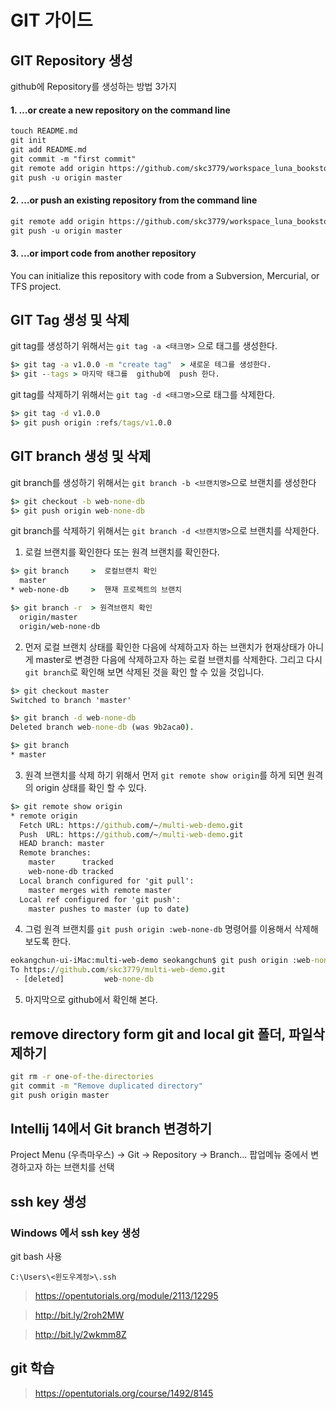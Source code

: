 # GIT 가이드

## GIT Repository 생성

github에 Repository를 생성하는 방법 3가지

#### 1. …or create a new repository on the command line

```txt
touch README.md
git init
git add README.md
git commit -m "first commit"
git remote add origin https://github.com/skc3779/workspace_luna_bookstore_sample.git
git push -u origin master
```

#### 2. …or push an existing repository from the command line

```txt
git remote add origin https://github.com/skc3779/workspace_luna_bookstore_sample.git
git push -u origin master
```

#### 3. ...or import code from another repository

You can initialize this repository with code from a Subversion, Mercurial, or TFS project.


## GIT Tag 생성 및 삭제

git tag를 생성하기 위해서는 `git tag -a <태크명>` 으로 태그를 생성한다.

```cmd
$> git tag -a v1.0.0 -m "create tag"  > 새로운 테그를 생성한다.
$> git --tags > 마지막 태그를  github에  push 한다.
```
git tag를 삭제하기 위해서는 `git tag -d <태그명>`으로 태그를 삭제한다.

```cmd
$> git tag -d v1.0.0
$> git push origin :refs/tags/v1.0.0
```

## GIT branch 생성 및 삭제

git branch를 생성하기 위해서는 `git branch -b <브랜치명>`으로 브랜치를 생성한다
```cmd
$> git checkout -b web-none-db
$> git push origin web-none-db
```

git branch를 삭제하기 위해서는 `git branch -d <브랜치명>`으로 브랜치를 삭제한다.

1) 로컬 브랜치를 확인한다 또는 원격 브랜치를 확인한다.

```cmd
$> git branch     >  로컬브랜치 확인
  master
* web-none-db     >  핸재 프로젝트의 브랜치

$> git branch -r  > 원격브랜치 확인
  origin/master
  origin/web-none-db
```

2) 먼저 로컬 브랜치 상태를 확인한 다음에 삭제하고자 하는 브랜치가 현재상태가 아니게 master로 변경한 다음에 삭제하고자 하는 로컬 브랜치를 삭제한다. 그리고 다시 `git branch`로 확인해 보면 삭제된 것을 확인 할 수 있을 것입니다.
```cmd
$> git checkout master
Switched to branch 'master'

$> git branch -d web-none-db
Deleted branch web-none-db (was 9b2aca0).

$> git branch
* master
```

3) 원격 브랜치를 삭제 하기 위해서 먼저 `git remote show origin`를 하게 되면 원격의 origin 상태를 확인 할 수 있다.
```cmd
$> git remote show origin
* remote origin
  Fetch URL: https://github.com/~/multi-web-demo.git
  Push  URL: https://github.com/~/multi-web-demo.git
  HEAD branch: master
  Remote branches:
    master      tracked
    web-none-db tracked
  Local branch configured for 'git pull':
    master merges with remote master
  Local ref configured for 'git push':
    master pushes to master (up to date)

```

4) 그럼 원격 브랜치를 `git push origin :web-none-db` 명령어를 이용해서 삭제해 보도록 한다.

```cmd
eokangchun-ui-iMac:multi-web-demo seokangchun$ git push origin :web-none-db
To https://github.com/skc3779/multi-web-demo.git
 - [deleted]         web-none-db
```

5) 마지막으로 github에서 확인해 본다.

## remove directory form git and local git 폴더, 파일삭제하기

```cmd
git rm -r one-of-the-directories
git commit -m "Remove duplicated directory"
git push origin master
```

## Intellij 14에서 Git branch 변경하기

Project Menu (우측마우스) -> Git -> Repository -> Branch... 팝업메뉴 중에서 변경하고자 하는 브랜치를 선택


## ssh key 생성

### Windows 에서 ssh key 생성

git bash 사용

```
C:\Users\<윈도우계정>\.ssh
```

> https://opentutorials.org/module/2113/12295

> http://bit.ly/2roh2MW

> http://bit.ly/2wkmm8Z

## git 학습

> https://opentutorials.org/course/1492/8145


